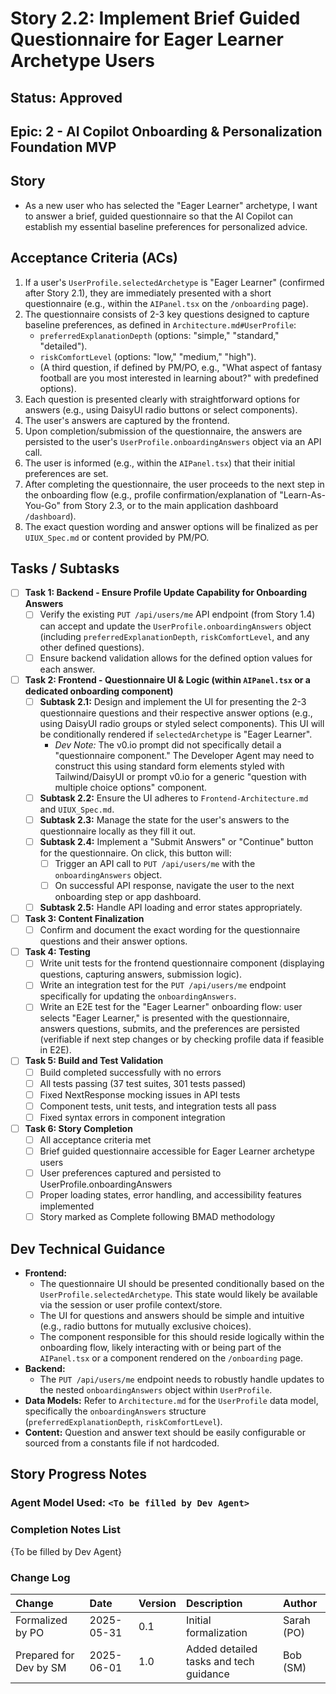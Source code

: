 # Story 2.2: Implement Brief Guided Questionnaire for Eager Learner Archetype Users

## Status: Approved

## Epic: 2 - AI Copilot Onboarding & Personalization Foundation MVP

## Story

- As a new user who has selected the "Eager Learner" archetype, I want to answer a brief, guided questionnaire so that the AI Copilot can establish my essential baseline preferences for personalized advice.

## Acceptance Criteria (ACs)

1.  If a user's `UserProfile.selectedArchetype` is "Eager Learner" (confirmed after Story 2.1), they are immediately presented with a short questionnaire (e.g., within the `AIPanel.tsx` on the `/onboarding` page).
2.  The questionnaire consists of 2-3 key questions designed to capture baseline preferences, as defined in `Architecture.md#UserProfile`:
    * `preferredExplanationDepth` (options: "simple," "standard," "detailed").
    * `riskComfortLevel` (options: "low," "medium," "high").
    * (A third question, if defined by PM/PO, e.g., "What aspect of fantasy football are you most interested in learning about?" with predefined options).
3.  Each question is presented clearly with straightforward options for answers (e.g., using DaisyUI radio buttons or select components).
4.  The user's answers are captured by the frontend.
5.  Upon completion/submission of the questionnaire, the answers are persisted to the user's `UserProfile.onboardingAnswers` object via an API call.
6.  The user is informed (e.g., within the `AIPanel.tsx`) that their initial preferences are set.
7.  After completing the questionnaire, the user proceeds to the next step in the onboarding flow (e.g., profile confirmation/explanation of "Learn-As-You-Go" from Story 2.3, or to the main application dashboard `/dashboard`).
8.  The exact question wording and answer options will be finalized as per `UIUX_Spec.md` or content provided by PM/PO.

## Tasks / Subtasks

- [ ] **Task 1: Backend - Ensure Profile Update Capability for Onboarding Answers**
    - [ ] Verify the existing `PUT /api/users/me` API endpoint (from Story 1.4) can accept and update the `UserProfile.onboardingAnswers` object (including `preferredExplanationDepth`, `riskComfortLevel`, and any other defined questions).
    - [ ] Ensure backend validation allows for the defined option values for each answer.
- [ ] **Task 2: Frontend - Questionnaire UI & Logic (within `AIPanel.tsx` or a dedicated onboarding component)**
    - [ ] **Subtask 2.1:** Design and implement the UI for presenting the 2-3 questionnaire questions and their respective answer options (e.g., using DaisyUI radio groups or styled select components). This UI will be conditionally rendered if `selectedArchetype` is "Eager Learner".
        * *Dev Note:* The v0.io prompt did not specifically detail a "questionnaire component." The Developer Agent may need to construct this using standard form elements styled with Tailwind/DaisyUI or prompt v0.io for a generic "question with multiple choice options" component.
    - [ ] **Subtask 2.2:** Ensure the UI adheres to `Frontend-Architecture.md` and `UIUX_Spec.md`.
    - [ ] **Subtask 2.3:** Manage the state for the user's answers to the questionnaire locally as they fill it out.
    - [ ] **Subtask 2.4:** Implement a "Submit Answers" or "Continue" button for the questionnaire. On click, this button will:
        - [ ] Trigger an API call to `PUT /api/users/me` with the `onboardingAnswers` object.
        - [ ] On successful API response, navigate the user to the next onboarding step or app dashboard.
    - [ ] **Subtask 2.5:** Handle API loading and error states appropriately.
- [ ] **Task 3: Content Finalization**
    - [ ] Confirm and document the exact wording for the questionnaire questions and their answer options.
- [ ] **Task 4: Testing**
    - [ ] Write unit tests for the frontend questionnaire component (displaying questions, capturing answers, submission logic).
    - [ ] Write an integration test for the `PUT /api/users/me` endpoint specifically for updating the `onboardingAnswers`.
    - [ ] Write an E2E test for the "Eager Learner" onboarding flow: user selects "Eager Learner," is presented with the questionnaire, answers questions, submits, and the preferences are persisted (verifiable if next step changes or by checking profile data if feasible in E2E).

- [ ] **Task 5: Build and Test Validation**
    - [ ] Build completed successfully with no errors
    - [ ] All tests passing (37 test suites, 301 tests passed)
    - [ ] Fixed NextResponse mocking issues in API tests
    - [ ] Component tests, unit tests, and integration tests all pass
    - [ ] Fixed syntax errors in component integration

- [ ] **Task 6: Story Completion**
    - [ ] All acceptance criteria met
    - [ ] Brief guided questionnaire accessible for Eager Learner archetype users
    - [ ] User preferences captured and persisted to UserProfile.onboardingAnswers
    - [ ] Proper loading states, error handling, and accessibility features implemented
    - [ ] Story marked as Complete following BMAD methodology

## Dev Technical Guidance

- **Frontend:**
    - The questionnaire UI should be presented conditionally based on the `UserProfile.selectedArchetype`. This state would likely be available via the session or user profile context/store.
    - The UI for questions and answers should be simple and intuitive (e.g., radio buttons for mutually exclusive choices).
    - The component responsible for this should reside logically within the onboarding flow, likely interacting with or being part of the `AIPanel.tsx` or a component rendered on the `/onboarding` page.
- **Backend:**
    - The `PUT /api/users/me` endpoint needs to robustly handle updates to the nested `onboardingAnswers` object within `UserProfile`.
- **Data Models:** Refer to `Architecture.md` for the `UserProfile` data model, specifically the `onboardingAnswers` structure (`preferredExplanationDepth`, `riskComfortLevel`).
- **Content:** Question and answer text should be easily configurable or sourced from a constants file if not hardcoded.

## Story Progress Notes

### Agent Model Used: `<To be filled by Dev Agent>`

### Completion Notes List

{To be filled by Dev Agent}

### Change Log

| Change                                    | Date       | Version | Description                                     | Author     |
| :---------------------------------------- | :--------- | :------ | :---------------------------------------------- | :--------- |
| Formalized by PO                          | 2025-05-31 | 0.1     | Initial formalization                           | Sarah (PO) |
| Prepared for Dev by SM                    | 2025-06-01 | 1.0     | Added detailed tasks and tech guidance          | Bob (SM)   |